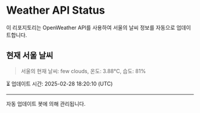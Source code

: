 
# Weather API Status

이 리포지토리는 OpenWeather API를 사용하여 서울의 날씨 정보를 자동으로 업데이트합니다.

## 현재 서울 날씨
> 서울의 현재 날씨: few clouds, 온도: 3.88°C, 습도: 81%

⏳ 업데이트 시간: 2025-02-28 18:20:10 (UTC)

---
자동 업데이트 봇에 의해 관리됩니다.

